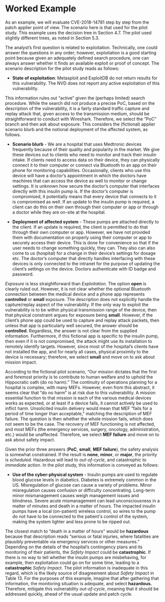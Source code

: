 
# Worked Example

As an example, we will evaluate CVE-2018-14781 step by step from the patch applier point of view. The scenario here is that used for the pilot study. This example uses the decision tree in Section 4.7. The pilot used slightly different trees, as noted in Section 5.3.

The analyst’s first question is related to exploitation. Technically, one could answer the questions in any order; however, exploitation is a good starting point because given an adequately defined search procedure, one can always answer whether it finds an available exploit or proof of concept. The scenario description for the pilot study reads as follows:

  - **State of exploitation**: Metasploit and ExploitDB do not return results for this vulnerability. The NVD does not report any active exploitation of this vulnerability.

This information rules out “active” given the (perhaps limited) search procedure. While the search did not produce a precise PoC, based on the description of the vulnerability, it is a fairly standard traffic capture and replay attack that, given access to the transmission medium, should be straightforward to conduct with Wireshark. Therefore, we select the “PoC” branch and then ask about exposure. This considers the (fictional) applier scenario blurb and the notional deployment of the affected system, as follows.

  - **Scenario blurb** - We are a hospital that uses Medtronic devices frequently because of their quality and popularity in the market. We give these devices out to clients who need to monitor and track their insulin intake. If clients need to access data on their device, they can physically connect it to their computer or connect via Bluetooth to an app on their phone for monitoring capabilities. Occasionally, clients who use this device will have a doctor’s appointment in which the doctors have machines that can access the device as well to monitor or change settings. It is unknown how secure the doctor’s computer that interfaces directly with this insulin pump is. If the doctor’s computer is compromised, it potentially means that every device that connects to it is compromised as well. If an update to the insulin pump is required, a client can do this on their own through their computer or app or through a doctor while they are on-site at the hospital.

  - **Deployment of affected system** - These pumps are attached directly to the client. If an update is required, the client is permitted to do that through their own computer or app. However, we have not provided them with documentation on properly using their computer or app to securely access their device. This is done for convenience so that if the user needs to change something quickly, they can. They also can also come to us (hospital) for a change in their device’s settings for dosage etc. The doctor’s computer that directly handles interfacing with these devices is only connected to the intranet for the purpose of updating the client’s settings on the device. Doctors authenticate with ID badge and password.

*Exposure* is less straightforward than *Exploitation*. The option **open** is clearly ruled out. However, it is not clear whether the optional Bluetooth connection between the medical device and a phone app represents **controlled** or **small** exposure. The description does not explicitly handle the capture/replay aspect of the vulnerability. If the only way to exploit the vulnerability is to be within physical transmission range of the device, then that physical constraint argues for exposure being **small**. However, if the client’s phone app could be used to capture and replay attack packets, then unless that app is particularly well secured, the answer should be **controlled**. Regardless, the answer is not clear from the supplied information. Furthermore, if this fictional app is specific to the insulin pump, then even if it is not compromised, the attack might use its installation to remotely identify targets. However, since most of the hospital’s clients have not installed the app, and for nearly all cases, physical proximity to the device is necessary; therefore, we select **small** and move on to ask about mission impact.

According to the fictional pilot scenario, “Our mission dictates that the first and foremost priority is to contribute to human welfare and to uphold the Hippocratic oath (do no harm).” The continuity of operations planning for a hospital is complex, with many MEFs. However, even from this abstract, it seems clear that “do no harm” is at risk due to this vulnerability. A mission essential function to that mission is each of the various medical devices works as expected, or at least if a device fails, it cannot actively be used to inflict harm. Unsolicited insulin delivery would mean that MEF “fails for a period of time longer than acceptable,” matching the description of MEF failure. The question is then whether the whole mission fails, which does not seem to be the case. The recovery of MEF functioning is not affected, and most MEFs (the emergency services, surgery, oncology, administration, etc.) would be unaffected. Therefore, we select **MEF failure** and move on to ask about safety impact.

Given the prior three answers (**PoC**, **small**, **MEF failure**), the safety analysis is somewhat constrained. If the result is **none**, **minor**, or **major**, the priority is *scheduled*. Hazardous will lead to *out-of-cycle*, and catastrophic to *immediate* action. In the pilot study, this information is conveyed as follows:

  - **Use of the cyber-physical system** - Insulin pumps are used to regulate blood glucose levels in diabetics. Diabetes is extremely common in the US. Misregulation of glucose can cause a variety of problems. Minor misregulation causes confusion or difficulty concentrating. Long-term minor mismanagement causes weigh management issues and blindness. Severe acute mismanagement can lead unconsciousness in a matter of minutes and death in a matter of hours. The impacted insulin pumps have a local (on-patient) wireless control, so wires to the pump do not have to be connected to the patient's control of the system, making the system lighter and less prone to be ripped out.

The closest match to “death in a matter of hours” would be **hazardous** because that description reads “serious or fatal injuries, where fatalities are plausibly preventable via emergency services or other measures.” Depending on the details of the hospital’s contingency plans and its monitoring of their patients, the *Safety Impact* could be **catastrophic**. If there is no way to tell whether the insulin pumps are misbehaving, for example, then exploitation could go on for some time, leading to a **catastrophic** *Safety Impact*. The pilot information is inadequate in this regard, which is the likely source of disagreement about *Safety Impact* in Table 13. For the purposes of this example, imagine that after gathering that information, the monitoring situation is adequate, and select **hazardous.** Therefore, mitigate this vulnerability *out-of-cycle*, meaning that it should be addressed quickly, ahead of the usual update and patch cycle.
